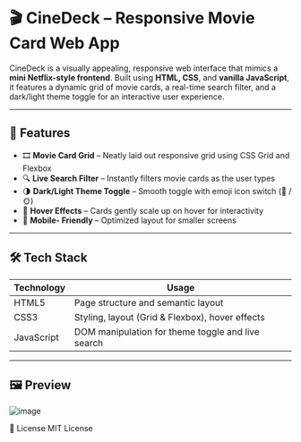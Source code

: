 # 🎬 CineDeck – Responsive Movie Card Web App

CineDeck is a visually appealing, responsive web interface that mimics a **mini Netflix-style frontend**. Built using **HTML, CSS**, and **vanilla JavaScript**, it features a dynamic grid of movie cards, a real-time search filter, and a dark/light theme toggle for an interactive user experience.

---

## 🚀 Features

- 🎞️ **Movie Card Grid** – Neatly laid out responsive grid using CSS Grid and Flexbox  
- 🔍 **Live Search Filter** – Instantly filters movie cards as the user types  
- 🌗 **Dark/Light Theme Toggle** – Smooth toggle with emoji icon switch (🌙 / 🌞)  
- 🎨 **Hover Effects** – Cards gently scale up on hover for interactivity  
- 📱 **Mobile- Friendly** – Optimized layout for smaller screens  

---

## 🛠️ Tech Stack

| Technology | Usage |
|------------|-------|
| HTML5      | Page structure and semantic layout |
| CSS3       | Styling, layout (Grid & Flexbox), hover effects |
| JavaScript | DOM manipulation for theme toggle and live search |

---

## 🖼 Preview

![image](https://github.com/user-attachments/assets/0965832e-d586-4441-a9e2-cc88028aca45)


📄 License MIT License
